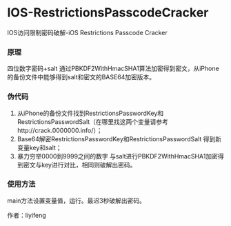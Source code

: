 # IOS-RestrictionsPasscodeCracker
IOS访问限制密码破解-iOS Restrictions Passcode Cracker

### 原理
四位数字密码+salt 通过PBKDF2WithHmacSHA1算法加密得到密文，从iPhone的备份文件中能够得到salt和密文的BASE64加密版本。

### 伪代码
1. 从iPhone的备份文件找到RestrictionsPasswordKey和RestrictionsPasswordSalt（在哪里找这两个变量请参考http://crack.0000000.info/）；
2. Base64解密RestrictionsPasswordKey和RestrictionsPasswordSalt 得到新变量key和salt；
3. 暴力穷举0000到9999之间的数字 与salt进行PBKDF2WithHmacSHA1加密得到密文与key进行对比，相同则破解出密码。

### 使用方法
main方法设置变量值，运行。最迟3秒破解出密码。

作者：liyifeng
